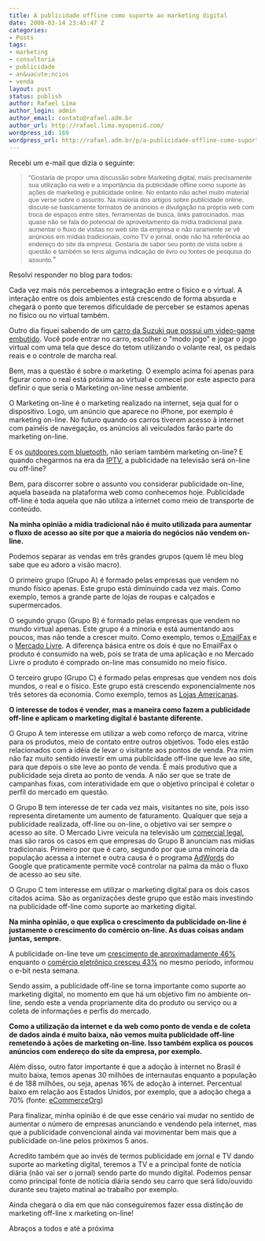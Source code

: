```yaml
---
title: A publicidade offline como suporte ao marketing digital
date: 2008-03-14 23:45:47 Z
categories:
- Posts
tags:
- marketing
- consultoria
- publicidade
- an&uacute;ncios
- venda
layout: post
status: publish
author: Rafael Lima
author_login: admin
author_email: contato@rafael.adm.br
author_url: http://rafael.lima.myopenid.com/
wordpress_id: 169
wordpress_url: http://rafael.adm.br/p/a-publicidade-offline-como-suporte-ao-marketing-digital/
---
```


Recebi um e-mail que dizia o seguinte:
<blockquote><font face="sans-serif" size="2">"Gostaria de propor uma discuss&atilde;o sobre Marketing digital, mais precisamente sua utiliza&ccedil;&atilde;o na web e a import&acirc;ncia da publicidade offline como suporte &agrave;s a&ccedil;&otilde;es de marketing e publicidade online. No entanto n&atilde;o achei muito material que verse sobre o assunto. Na maioria dos artigos sobre publicidade online, discute-se basicamente formatos de an&uacute;ncios e divulga&ccedil;&atilde;o na pr&oacute;pria web com troca de espa&ccedil;os entre sites, ferramentas de busca, links patrocinados, mas quase n&atilde;o se fala do potencial de aproveitamento da m&iacute;dia tradicional para aumentar o fluxo de visitas no web site da empresa e n&atilde;o raramente se v&ecirc; an&uacute;ncios em m&iacute;dias tradicionais, como TV e jornal, onde n&atilde;o h&aacute; refer&ecirc;ncia ao endere&ccedil;o do site da empresa. </font>
<font face="sans-serif" size="2">Gostaria de saber seu ponto de vista sobre a quest&atilde;o e tamb&eacute;m se tens alguma indica&ccedil;&atilde;o de livro ou fontes de pesquisa do assunto.</font>"</blockquote>
Resolvi responder no blog para todos:

Cada vez mais n&oacute;s percebemos a integra&ccedil;&atilde;o entre o f&iacute;sico e o virtual. A intera&ccedil;&atilde;o entre os dois ambientes est&aacute; crescendo de forma absurda e chegar&aacute; o ponto que teremos dificuldade de perceber se estamos apenas no f&iacute;sico ou no virtual tamb&eacute;m.

Outro dia fiquei sabendo de um <a href="http://news.teamxbox.com/xbox/12494/Suzuki-SXBox-Xbox-360-Concept-Car-Pictures/">carro da Suzuki que possui um video-game embutido</a>. Voc&ecirc; pode entrar no carro, escolher o "modo jogo" e jogar o jogo virtual com uma tela que desce do tetom utilizando o volante real, os pedais reais e o controle de marcha real.

Bem, mas a quest&atilde;o &eacute; sobre o marketing. O exemplo acima foi apenas para figurar como o real est&aacute; pr&oacute;xima ao virtual e comecei por este aspecto para definir o que seria o Marketing on-line nesse ambiente.

O Marketing on-line &eacute; o marketing realizado na internet, seja qual for o dispositivo. Logo, um an&uacute;ncio que aparece no iPhone, por exemplo &eacute; marketing on-line. No futuro quando os carros tiverem acesso &agrave; internet com pain&eacute;is de navega&ccedil;&atilde;o, os an&uacute;ncios ali veiculados far&atilde;o parte do marketing on-line.

E os <a href="http://rafael.adm.br/p/outdoor-no-celular/">outdoores com bluetooth</a>, n&atilde;o seriam tamb&eacute;m marketing on-line? E quando chegarmos na era da <a href="http://pt.wikipedia.org/wiki/IPTV">IPTV</a>, a publicidade na televis&atilde;o ser&aacute; on-line ou off-line?

Bem, para discorrer sobre o assunto vou considerar publicidade on-line, aquela baseada na plataforma web como conhecemos hoje. Publicidade off-line &eacute; toda aquela que n&atilde;o utiliza a internet como meio de transporte de conte&uacute;do.

<strong>Na minha opini&atilde;o a m&iacute;dia tradicional n&atilde;o &eacute; muito utilizada para aumentar o fluxo de acesso ao site por que a maioria do neg&oacute;cios n&atilde;o vendem on-line.</strong>

Podemos separar as vendas em tr&ecirc;s grandes grupos (quem l&ecirc; meu blog sabe que eu adoro a vis&atilde;o macro).

O primeiro grupo (Grupo A) &eacute; formado pelas empresas que vendem no mundo f&iacute;sico apenas. Este grupo est&aacute; diminuindo cada vez mais. Como exemplo, temos a grande parte de lojas de roupas e cal&ccedil;ados e supermercados.

O segundo grupo (Grupo B) &eacute; formado pelas empresas que vendem no mundo virtual apenas. Este grupo &eacute; a minoria e est&aacute; aumentando aos poucos, mas n&atilde;o tende a crescer muito. Como exemplo, temos o<a href="http://emailfax.com.br"> EmailFax</a> e o <a href="http://www.me.com.br">Mercado Livre</a>. A diferen&ccedil;a b&aacute;sica entre os dois &eacute; que no EmailFax o produto &eacute; consumido na web, pois se trata de uma aplica&ccedil;&atilde;o e no Mercado Livre o produto &eacute; comprado on-line mas consumido no meio f&iacute;sico.

O terceiro grupo (Grupo C) &eacute; formado pelas empresas que vendem nos dois mundos, o real e o f&iacute;sico. Este grupo est&aacute; crescendo exponencialmente nos tr&ecirc;s setores da economia. Como exemplo, temos as <a href="http://www.americanas.com.br">Lojas Americanas</a>.

<strong>O interesse de todos &eacute; vender, mas a maneira como fazem a publicidade off-line e aplicam o marketing digital &eacute; bastante diferente. </strong>

O Grupo A tem interesse em utilizar a web como refor&ccedil;o de marca, vitrine para os produtos, meio de contato entre outros objetivos. Todo eles est&atilde;o relacionados com a id&eacute;ia de levar o visitante aos pontos de venda. Pra mim n&atilde;o faz muito sentido investir em uma publicidade off-line que leve ao site, para que depois o site leve ao ponto de venda. &Eacute; mais produtivo que a publicidade seja direta ao ponto de venda.  A n&atilde;o ser que se trate de campanhas fixas, com interatividade em que o objetivo principal &eacute; coletar o perfil do mercado em quest&atilde;o.

O Grupo B tem interesse de ter cada vez mais, visitantes no site, pois isso representa diretamente um aumento de faturamento. Qualquer que seja a publicidade realizada, off-line ou on-line, o objetivo vai ser sempre o acesso ao site. O Mercado Livre veicula na televis&atilde;o um <a href="http://www.youtube.com/watch?v=sG7XUlA2Lhc">comercial legal</a>, mas s&atilde;o raros os casos em que empresas do Grupo B anunciam nas m&iacute;dias tradicionais. Primeiro por que &eacute; caro, segundo por que uma minoria da popula&ccedil;&atilde;o acessa a internet e outra causa &eacute; o programa <a href="http://adwords.google.com/">AdWords</a> do Google que praticamente permite voc&ecirc; controlar na palma da m&atilde;o o fluxo de acesso ao seu site.

O Grupo C tem interesse em utilizar o marketing digital para os dois casos citados acima. S&atilde;o as organiza&ccedil;&otilde;es deste grupo que est&atilde;o mais investindo na publicidade off-line como suporte ao marketing digital.

<strong>Na minha opini&atilde;o, o que explica o crescimento da publicidade on-line &eacute; justamente o crescimento do com&eacute;rcio on-line. As duas coisas andam juntas, sempre.</strong>

A publicidade on-line teve um <a href="http://www1.folha.uol.com.br/folha/informatica/ult124u378505.shtml">crescimento de aproximadamente 46%</a> enquanto o <a href="http://oglobo.globo.com/economia/mat/2008/03/11/comercio_eletronico_brasileiro_amadurece_movimenta_6_3_bilhoes_em_2007_diz_e-bit-426176594.asp">com&eacute;rcio eletr&ocirc;nico cresceu 43%</a> no mesmo per&iacute;odo, informou o e-bit nesta semana.

Sendo assim, a publicidade off-line se torna importante como suporte ao marketing digital, no momento em que h&aacute; um objetivo fim no ambiente on-line, sendo este a venda propriamente dita do produto ou servi&ccedil;o ou a coleta de informa&ccedil;&otilde;es e perfis do mercado.

<strong>Como a utiliza&ccedil;&atilde;o da internet e da web como ponto de venda e de coleta de dados ainda &eacute; muito baixa, n&atilde;o vemos muita publicidade off-line remetendo &agrave; a&ccedil;&otilde;es de marketing on-line. Isso tamb&eacute;m explica os poucos an&uacute;ncios com endere&ccedil;o do site da empresa, por exemplo.</strong>

Al&eacute;m disso, outro fator importante &eacute; que a ado&ccedil;&atilde;o &agrave; internet no Brasil &eacute; muito baixa, temos apenas 30 milh&otilde;es de internautas enquanto a popula&ccedil;&atilde;o &eacute; de 188 milh&otilde;es, ou seja, apenas 16% de ado&ccedil;&atilde;o &agrave; internet. Percentual baixo em rela&ccedil;&atilde;o aos Estados Unidos, por exemplo, que a ado&ccedil;&atilde;o chega a 70% (fonte: <a href="http://www.e-commerce.org.br/STATS.htm">eCommerceOrg</a>)

Para finalizar, minha opini&atilde;o &eacute; de que esse cen&aacute;rio vai mudar no sentido de aumentar o n&uacute;mero de empresas anunciando e vendendo pela internet, mas que a publicidade convencional ainda vai movimentar bem mais que a publicidade on-line pelos pr&oacute;ximos 5 anos.

Acredito tamb&eacute;m que ao inv&eacute;s de termos publicidade em jornal e TV dando suporte ao marketing digital, teremos a TV e a principal fonte de not&iacute;cia di&aacute;ria (n&atilde;o vai ser o jornal) sendo parte do mundo digital. Podemos pensar como principal fonte de not&iacute;cia di&aacute;ria sendo seu carro que ser&aacute; lido/ouvido durante seu trajeto matinal ao trabalho por exemplo.

Ainda chegar&aacute; o dia em que n&atilde;o conseguiremos fazer essa distin&ccedil;&atilde;o de marketing off-line x marketing on-line!

Abra&ccedil;os a todos e at&eacute; a pr&oacute;xima
